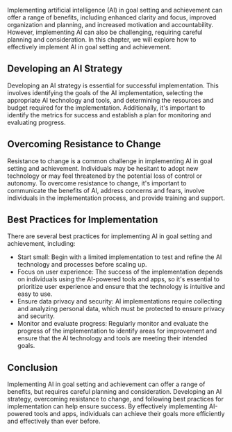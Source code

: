 
Implementing artificial intelligence (AI) in goal setting and achievement can offer a range of benefits, including enhanced clarity and focus, improved organization and planning, and increased motivation and accountability. However, implementing AI can also be challenging, requiring careful planning and consideration. In this chapter, we will explore how to effectively implement AI in goal setting and achievement.

Developing an AI Strategy
-------------------------

Developing an AI strategy is essential for successful implementation. This involves identifying the goals of the AI implementation, selecting the appropriate AI technology and tools, and determining the resources and budget required for the implementation. Additionally, it's important to identify the metrics for success and establish a plan for monitoring and evaluating progress.

Overcoming Resistance to Change
-------------------------------

Resistance to change is a common challenge in implementing AI in goal setting and achievement. Individuals may be hesitant to adopt new technology or may feel threatened by the potential loss of control or autonomy. To overcome resistance to change, it's important to communicate the benefits of AI, address concerns and fears, involve individuals in the implementation process, and provide training and support.

Best Practices for Implementation
---------------------------------

There are several best practices for implementing AI in goal setting and achievement, including:

* Start small: Begin with a limited implementation to test and refine the AI technology and processes before scaling up.
* Focus on user experience: The success of the implementation depends on individuals using the AI-powered tools and apps, so it's essential to prioritize user experience and ensure that the technology is intuitive and easy to use.
* Ensure data privacy and security: AI implementations require collecting and analyzing personal data, which must be protected to ensure privacy and security.
* Monitor and evaluate progress: Regularly monitor and evaluate the progress of the implementation to identify areas for improvement and ensure that the AI technology and tools are meeting their intended goals.

Conclusion
----------

Implementing AI in goal setting and achievement can offer a range of benefits, but requires careful planning and consideration. Developing an AI strategy, overcoming resistance to change, and following best practices for implementation can help ensure success. By effectively implementing AI-powered tools and apps, individuals can achieve their goals more efficiently and effectively than ever before.
